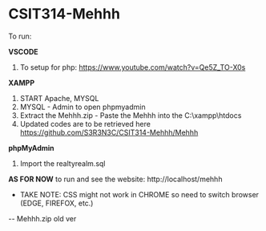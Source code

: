 # CSIT314-Mehhh

To run:

**VSCODE**
1. To setup for php: https://www.youtube.com/watch?v=Qe5Z_TO-X0s

**XAMPP**
1. START Apache, MYSQL
2. MYSQL - Admin to open phpmyadmin
3. Extract the Mehhh.zip - Paste the Mehhh into the C:\xampp\htdocs
4. Updated codes are to be retrieved here https://github.com/S3R3N3C/CSIT314-Mehhh/Mehhh

**phpMyAdmin** 
1. Import the realtyrealm.sql


**AS FOR NOW**
to run and see the website: http://localhost/mehhh
* TAKE NOTE: CSS might not work in CHROME so need to switch browser (EDGE, FIREFOX, etc.)

-- Mehhh.zip old ver
